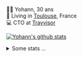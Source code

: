 <p>
  👨🏻 <bold>Yohann</bold>, 30 ans<br/>
  💼 Living in <a href="https://www.google.com/maps?q=toulouse">Toulouse</a>, France<br/>
  💻 CTO at <a href="https://trayvisor.com/">Trayvisor</a><br/>
</p>

<a href="https://github.com/anuraghazra/github-readme-stats"><img align="center" src="https://github-readme-stats-dviw-8taegaswk-yohann84ls-projects.vercel.app//api?username=yohann84L&show_icons=true&include_all_commits=true" alt="Yohann's github stats" /> </a>


<details>
  <summary>Some stats ...</summary><br/>
  

<!--START_SECTION:waka-->
![Code Time](http://img.shields.io/badge/Code%20Time-1%2C389%20hrs%2023%20mins-blue)

![Profile Views](http://img.shields.io/badge/Profile%20Views-0-blue)

**🐱 My GitHub Data** 

> 📦 441.0 kB Used in GitHub's Storage 
 > 
> 🏆 696 Contributions in the Year 2025
 > 
> 🚫 Not Opted to Hire
 > 
> 📜 26 Public Repositories 
 > 
> 🔑 21 Private Repositories 
 > 
**I'm an Early 🐤** 

```text
🌞 Morning                32431 commits       ███████░░░░░░░░░░░░░░░░░░   29.44 % 
🌆 Daytime                63914 commits       ███████████████░░░░░░░░░░   58.03 % 
🌃 Evening                13633 commits       ███░░░░░░░░░░░░░░░░░░░░░░   12.38 % 
🌙 Night                  166 commits         ░░░░░░░░░░░░░░░░░░░░░░░░░   00.15 % 
```
📅 **I'm Most Productive on Wednesday** 

```text
Monday                   21199 commits       █████░░░░░░░░░░░░░░░░░░░░   19.25 % 
Tuesday                  20650 commits       █████░░░░░░░░░░░░░░░░░░░░   18.75 % 
Wednesday                22283 commits       █████░░░░░░░░░░░░░░░░░░░░   20.23 % 
Thursday                 22185 commits       █████░░░░░░░░░░░░░░░░░░░░   20.14 % 
Friday                   21799 commits       █████░░░░░░░░░░░░░░░░░░░░   19.79 % 
Saturday                 787 commits         ░░░░░░░░░░░░░░░░░░░░░░░░░   00.71 % 
Sunday                   1241 commits        ░░░░░░░░░░░░░░░░░░░░░░░░░   01.13 % 
```


📊 **This Week I Spent My Time On** 

```text
🕑︎ Time Zone: Europe/Paris

💬 Programming Languages: 
Image (svg)              4 hrs 20 mins       ███████████████████████░░   93.02 % 
Other                    19 mins             ██░░░░░░░░░░░░░░░░░░░░░░░   06.98 % 

🔥 Editors: 
Zed                      4 hrs 39 mins       █████████████████████████   100.00 % 

💻 Operating System: 
Mac                      4 hrs 39 mins       █████████████████████████   100.00 % 
```

**I Mostly Code in Python** 

```text
Python                   26 repos            ██████████████░░░░░░░░░░░   54.17 % 
Jupyter Notebook         4 repos             ██░░░░░░░░░░░░░░░░░░░░░░░   08.33 % 
JavaScript               3 repos             ██░░░░░░░░░░░░░░░░░░░░░░░   06.25 % 
HTML                     2 repos             █░░░░░░░░░░░░░░░░░░░░░░░░   04.17 % 
Shell                    1 repo              █░░░░░░░░░░░░░░░░░░░░░░░░   02.08 % 
```




 Last Updated on 11/10/2025 00:41:05 UTC
<!--END_SECTION:waka-->

